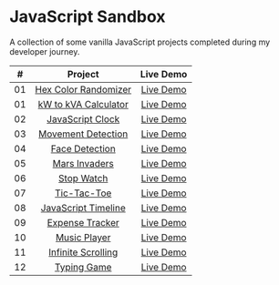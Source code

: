 # JavaScript Sandbox

A collection of some vanilla JavaScript projects completed during my developer journey.

|  #  |            Project             | Live Demo |
| :-: | :----------------------------: | :-------: |
| 01  |       [Hex Color Randomizer](https://github.com/max-geller/javascript-projects/tree/main/color-randomizer)       | [Live Demo](https://codepen.io/max-geller/pen/porYajb)  |
| 01  |       [kW to kVA Calculator](https://github.com/max-geller/javascript-projects/tree/main/kva-calculator)       | [Live Demo](https://codepen.io/max-geller/pen/gOxEvwN)  |
| 02  |       [JavaScript Clock](https://github.com/max-geller/javascript-projects)       | [Live Demo](https://dev.maxgeller.com.com/projects/)  |
| 03  |     [Movement Detection](https://github.com/max-geller/javascript-projects)    | [Live Demo](https://dev.maxgeller.com.com/projects/)  |
| 04  |    [Face Detection](https://github.com/max-geller/javascript-projects)     | [Live Demo](https://dev.maxgeller.com.com/projects/)  |
| 05  |  [Mars Invaders](https://github.com/max-geller/javascript-projects)  | [Live Demo](https://dev.maxgeller.com.com/projects/)  |
| 06  | [Stop Watch](https://github.com/max-geller/javascript-projects)  | [Live Demo](https://dev.maxgeller.com.com/projects/)  |
| 07  |    [Tic-Tac-Toe](https://github.com/max-geller/javascript-projects)    | [Live Demo](https://dev.maxgeller.com.com/projects/)  |
| 08  |        [JavaScript Timeline](https://github.com/max-geller/javascript-projects)       | [Live Demo](https://dev.maxgeller.com.com/projects/)  |
| 09  |      [Expense Tracker](https://github.com/max-geller/javascript-projects)       | [Live Demo](https://dev.maxgeller.com.com/projects/expense-tracker/)  |
| 10  |        [Music Player](https://github.com/max-geller/javascript-projects)       | [Live Demo](https://dev.maxgeller.com.com/projects/music-player/)  |
| 11  |     [Infinite Scrolling](https://github.com/max-geller/javascript-project)     | [Live Demo](https://dev.maxgeller.com.com/projects/infinite_scroll_blog/)  |
| 12  |        [Typing Game](https://github.com/max-geller/javascript-project)     | [Live Demo](https://dev.maxgeller.com.com/projects/typing-game/)  |